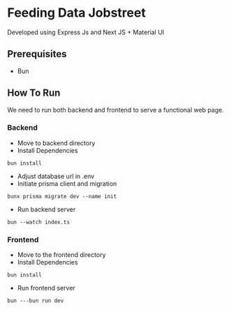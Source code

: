 # Feeding Data Jobstreet
Developed using Express Js and Next JS + Material UI

## Prerequisites
- Bun

## How To Run
We need to run both backend and frontend to serve a functional web page.

### Backend
- Move to backend directory
- Install Dependencies
```
bun install
```
- Adjust database url in .env
- Initiate prisma client and migration
```
bunx prisma migrate dev --name init
```
- Run backend server
```
bun --watch index.ts
```

### Frontend
- Move to the frontend directory
- Install Dependencies
```
bun install
```
- Run frontend server
```
bun ---bun run dev
```
